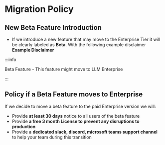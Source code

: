 # Migration Policy

## New Beta Feature Introduction

- If we introduce a new feature that may move to the Enterprise Tier it will be clearly labeled as **Beta**. With the following example disclaimer
**Example Disclaimer**

:::info

Beta Feature -  This feature might move to LLM Enterprise

:::


## Policy if a Beta Feature moves to Enterprise

If we decide to move a beta feature to the paid Enterprise version we will:
- Provide **at least 30 days** notice to all users of the beta feature
- Provide **a free 3 month License to prevent any disruptions to production**
- Provide a **dedicated slack, discord, microsoft teams support channel** to help your team during this transition
